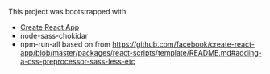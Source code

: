 This project was bootstrapped with
- [Create React App](https://github.com/facebookincubator/create-react-app)
- node-sass-chokidar 
- npm-run-all 
based on from https://github.com/facebook/create-react-app/blob/master/packages/react-scripts/template/README.md#adding-a-css-preprocessor-sass-less-etc


